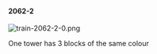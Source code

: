 #### 2062-2
![train-2062-2-0.png](https://github.com/lil-lab/nlvr/raw/master/nlvr/train/images/11/train-2062-2-0.png "train-2062-2-0.png")

One tower has 3 blocks of the same colour